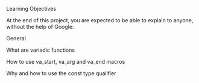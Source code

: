 Learning Objectives

At the end of this project, you are expected to be able to explain to anyone, without the help of Google:



General

What are variadic functions

How to use va_start, va_arg and va_end macros

Why and how to use the const type qualifier
